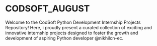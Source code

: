 # CODSOFT_AUGUST
Welcome to the CodSoft Python Development Internship Projects Repository! Here, i proudly present a curated collection of exciting and innovative internship projects designed to foster the growth and development of aspiring Python developer @nikhilcn-ec.

